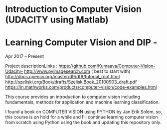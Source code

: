 # Introduction to Computer Vision (UDACITY using Matlab)
# Learning Computer Vision and DIP - 

Apr 2017 – Present

Project descriptionLinks : https://github.com/Kumaava/Computer-Vision-Udacity-
http://www.pyimagesearch.com ( best to start with)
http://docs.opencv.org/master/d9/df8/tutorial_root.html
http://szeliski.org/Book/drafts/SzeliskiBook_20100903_draft.pdf
https://in.mathworks.com/products/computer-vision/code-examples.html

This course provides an introduction to computer vision including fundamentals, methods for application and machine learning classification.


I found a book on COMPUTER VISION using PYTHON by Jan Erik Solem, so, this course is on hold for a while and I'll continue  learning computer vision from scratch using Python using the book and updating this repository only.

